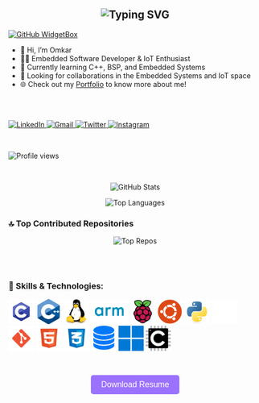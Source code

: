 <h2 align="center">
  <img src="https://readme-typing-svg.demolab.com?font=Fira+Code&pause=1000&color=9B72FF&center=true&vCenter=true&width=435&lines=Learning%2C+Living%2C+and+Leveling+up." alt="Typing SVG" />
</h2>

[![GitHub WidgetBox](https://github-widgetbox.vercel.app/api/profile?username=Omkar7637&data=followers,repositories,stars,commits&theme=darkmode)](https://github.com/Omkar7637)

<ul align="left">
  <li>👋 Hi, I’m Omkar</li>
  <li>👨‍💻 Embedded Software Developer & IoT Enthusiast</li>
  <li>📖 Currently learning C++, BSP, and Embedded Systems</li>
  <li>💞 Looking for collaborations in the Embedded Systems and IoT space</li>
  <li>🌐 Check out my <a href="https://omkar7637.github.io/PORTFOLIO" target="_blank">Portfolio</a> to know more about me!</li>
</ul>

<br><br>

<p align="left">
  <a href="https://www.linkedin.com/in/omkar-kashid-728072222/" target="_blank">
    <img src="https://github.com/vinodjangid07/vinodjangid07/assets/86096184/2282dd88-2225-45aa-992a-bec8fde0e788" alt="LinkedIn" height="50">
  </a>
  <a href="mailto:omkarkashid@yourdomain.com" target="_blank">
    <img src="https://github.com/vinodjangid07/vinodjangid07/assets/86096184/cbe4890a-aac0-465c-ba24-33458e9f8881" alt="Gmail" height="50" title="Gmail">
  </a>
  <a href="https://twitter.com/Omkarkashid7637" target="_blank">
    <img src="https://github.com/vinodjangid07/vinodjangid07/assets/86096184/80ca6f4f-01a3-40db-a50f-77bde71f13ad" alt="Twitter" height="50" title="Twitter">
  </a>
  <a href="https://www.instagram.com/omkar_kashid_7637/" target="_blank">
    <img src="https://github.com/vinodjangid07/vinodjangid07/assets/86096184/1de75b52-f87e-4394-975f-755b198d3536" alt="Instagram" height="50" title="Instagram">
  </a>
</p>

<br>

<p align="left">
  <img src="https://komarev.com/ghpvc/?username=Omkar7637&color=blueviolet" alt="Profile views">
</p>

<br>

<p align="center">
  <img src="https://github-readme-stats.vercel.app/api?username=Omkar7637&theme=dark&hide_border=false&include_all_commits=true&count_private=true" alt="GitHub Stats">
</p>

<p align="center">
  <img src="https://github-readme-stats.vercel.app/api/top-langs/?username=Omkar7637&theme=dark&hide_border=false&include_all_commits=false&count_private=false&layout=compact" alt="Top Languages">
</p>

### 🔝 Top Contributed Repositories
<p align="center">
  <img src="https://github-contributor-stats.vercel.app/api?username=Omkar7637&limit=5&theme=dark&combine_all_yearly_contributions=true" alt="Top Repos">
</p>

<br><br>

### 🔧 Skills & Technologies:
<p align="left">
  <img src="https://github.com/Omkar7637/PORTFOLIO/raw/main/src/png/clogo.png" alt="C" height="50" title="C">
  <img src="https://github.com/Omkar7637/PORTFOLIO/raw/main/src/png/C++%20(CPlusPlus).png" alt="C++" height="50" title="C++">
  <img src="https://github.com/Omkar7637/PORTFOLIO/raw/main/src/png/Linux.png" alt="Linux" height="50" title="Linux">
  <img src="https://github.com/Omkar7637/PORTFOLIO/raw/main/src/png/Arm_Holdings-Logo.wine.png" alt="Arm Cortex-M" height="50" title="Arm Cortex-M">
  <img src="https://github.com/Omkar7637/PORTFOLIO/raw/main/src/png/Raspberry%20Pi.png" alt="Raspberry Pi" height="50" title="Raspberry Pi">
  <img src="https://github.com/Omkar7637/PORTFOLIO/raw/main/src/png/Ubuntu.png" alt="Ubuntu" height="50" title="Ubuntu">
  <img src="https://github.com/Omkar7637/PORTFOLIO/raw/main/src/png/Python.png" alt="Python" height="50" title="Python">
  <img src="https://github.com/Omkar7637/PORTFOLIO/raw/main/src/png/githublogo.png" alt="GitHub" height="50" title="GitHub">
  <img src="https://github.com/Omkar7637/PORTFOLIO/raw/main/src/png/gitlogo.png" alt="Git" height="50" title="Git">
  <img src="https://github.com/Omkar7637/PORTFOLIO/raw/main/src/png/htmllogo.png" alt="HTML" height="50" title="HTML">
  <img src="https://github.com/Omkar7637/PORTFOLIO/raw/main/src/png/csslogo.png" alt="CSS" height="50" title="CSS">
  <img src="https://github.com/Omkar7637/PORTFOLIO/raw/main/src/png/sql.png" alt="SQL" height="50" title="SQL">
  <img src="https://github.com/Omkar7637/PORTFOLIO/raw/main/src/png/Windows%2011.png" alt="Windows" height="50" title="Windows">
  <img src="https://github.com/Omkar7637/PORTFOLIO/raw/main/src/png/Embedded%20C.png" alt="Embedded C" height="50" title="Embedded C">
</p>

<br>

<p align="center">
  <a href="https://github.com/Omkar7637/PORTFOLIO/tree/main/src/pdf/___OMKAR_ANKUSH_KASHID___C-DAC.pdf" target="_blank" style="text-decoration: none;">
    <button style="background-color: #9B72FF; color: white; border: none; border-radius: 5px; padding: 10px 20px; font-size: 16px; cursor: pointer;">
      Download Resume
    </button>
  </a>
</p>

<br>
